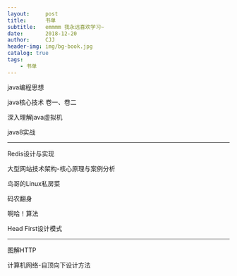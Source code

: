 ```yaml
---
layout:     post
title:      书单
subtitle:   emmmm 我永远喜欢学习~
date:       2018-12-20
author:     CJJ
header-img: img/bg-book.jpg
catalog: true
tags:
    - 书单
---
```





java编程思想

java核心技术 卷一、卷二

深入理解java虚拟机

java8实战

---

Redis设计与实现

大型网站技术架构-核心原理与案例分析

鸟哥的Linux私房菜

码农翻身

啊哈！算法

Head First设计模式

---

图解HTTP

计算机网络-自顶向下设计方法
